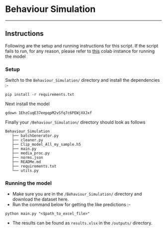 # Behaviour Simulation
--- 

## Instructions
Following are the setup and running instructions for this script. 
If the script fails to run, for any reason, please refer to [this](https://colab.research.google.com/drive/1GXOhJ7rDmb-6ijpZzxTroug7I_ACbiNE?usp=sharing) colab instance for running the model

### Setup
Switch to the `Behaviour_Simulation/` directory and install the dependencies :-
```
pip install -r requirements.txt
```
Next install the model
```
gdown 1EhzCuqE37eepqpM2vSfq7c6PEWjXXJxf
```
Finally your `/Behaviour_Simulation/` directory should look as follows
 ```
Behaviour_Simulation
    ├── batchGenerator.py
    ├── cleaner.py
    ├── Clip_model_All_my_sample.h5
    ├── main.py
    ├── media_proc.py
    ├── norms.json
    ├── READMe.md
    ├── requirements.txt
    └── utils.py
 ```

### Running the model
- Make sure you are in the `/Behaviour_Simulation/` directory and download the dataset here.
- Run the command below for getting the like predictions :-
```
python main.py "<$path_to_excel_file>" 
```
- The results can be found as `results.xlsx` in the `/outputs/` directory.


<!-- - Run ```pip install -r requirements.txt``` to install the dependencies
- Download the dataset in the directory
- Run ```python main.py path/to/your/dataset.xlsx``` to save the results as ```Submission.csv``` -->

